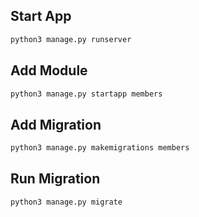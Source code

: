 ## Start App

```bash
python3 manage.py runserver
```

## Add Module

```bash
python3 manage.py startapp members
```

## Add Migration

```bash
python3 manage.py makemigrations members
```

## Run Migration

```bash
python3 manage.py migrate
```